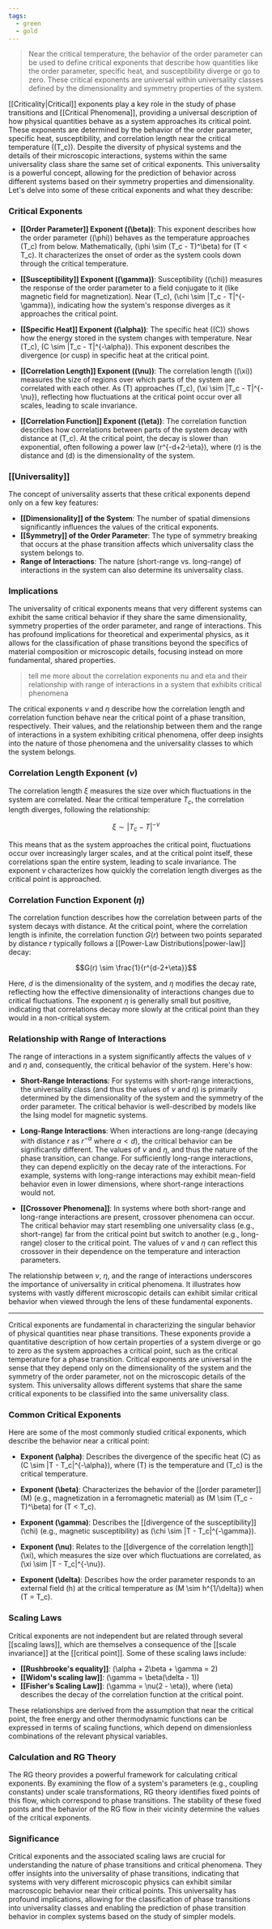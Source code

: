 ```yaml
---
tags:
  - green
  - gold
---
```


> Near the critical temperature, the behavior of the order parameter can be used to define critical exponents that describe how quantities like the order parameter, specific heat, and susceptibility diverge or go to zero. These critical exponents are universal within universality classes defined by the dimensionality and symmetry properties of the system.

[[Criticality|Critical]] exponents play a key role in the study of phase transitions and [[Critical Phenomena]], providing a universal description of how physical quantities behave as a system approaches its critical point. These exponents are determined by the behavior of the order parameter, specific heat, susceptibility, and correlation length near the critical temperature (\(T_c\)). Despite the diversity of physical systems and the details of their microscopic interactions, systems within the same universality class share the same set of critical exponents. This universality is a powerful concept, allowing for the prediction of behavior across different systems based on their symmetry properties and dimensionality. Let's delve into some of these critical exponents and what they describe:

### Critical Exponents

- **[[Order Parameter]] Exponent (\(\beta\))**: This exponent describes how the order parameter (\(\phi\)) behaves as the temperature approaches \(T_c\) from below. Mathematically, \(\phi \sim (T_c - T)^\beta\) for \(T < T_c\). It characterizes the onset of order as the system cools down through the critical temperature.

- **[[Susceptibility]] Exponent (\(\gamma\))**: Susceptibility (\(\chi\)) measures the response of the order parameter to a field conjugate to it (like magnetic field for magnetization). Near \(T_c\), \(\chi \sim |T_c - T|^{-\gamma}\), indicating how the system's response diverges as it approaches the critical point.

- **[[Specific Heat]] Exponent (\(\alpha\))**: The specific heat (\(C\)) shows how the energy stored in the system changes with temperature. Near \(T_c\), \(C \sim |T_c - T|^{-\alpha}\). This exponent describes the divergence (or cusp) in specific heat at the critical point.

- **[[Correlation Length]] Exponent (\(\nu\))**: The correlation length (\(\xi\)) measures the size of regions over which parts of the system are correlated with each other. As \(T\) approaches \(T_c\), \(\xi \sim |T_c - T|^{-\nu}\), reflecting how fluctuations at the critical point occur over all scales, leading to scale invariance.

- **[[Correlation Function]] Exponent (\(\eta\))**: The correlation function describes how correlations between parts of the system decay with distance at \(T_c\). At the critical point, the decay is slower than exponential, often following a power law \(r^{-d+2-\eta}\), where \(r\) is the distance and \(d\) is the dimensionality of the system.

### [[Universality]]

The concept of universality asserts that these critical exponents depend only on a few key features:
- **[[Dimensionality]] of the System**: The number of spatial dimensions significantly influences the values of the critical exponents.
- **[[Symmetry]] of the Order Parameter**: The type of symmetry breaking that occurs at the phase transition affects which universality class the system belongs to.
- **Range of Interactions**: The nature (short-range vs. long-range) of interactions in the system can also determine its universality class.

### Implications

The universality of critical exponents means that very different systems can exhibit the same critical behavior if they share the same dimensionality, symmetry properties of the order parameter, and range of interactions. This has profound implications for theoretical and experimental physics, as it allows for the classification of phase transitions beyond the specifics of material composition or microscopic details, focusing instead on more fundamental, shared properties.


> tell me more about the correlation exponents nu and eta and their relationship with range of interactions in a system that exhibits critical phenomena

The critical exponents $\nu$ and $\eta$ describe how the correlation length and correlation function behave near the critical point of a phase transition, respectively. Their values, and the relationship between them and the range of interactions in a system exhibiting critical phenomena, offer deep insights into the nature of those phenomena and the universality classes to which the system belongs.

### Correlation Length Exponent ($\nu$)

The correlation length $\xi$ measures the size over which fluctuations in the system are correlated. Near the critical temperature $T_c$, the correlation length diverges, following the relationship:

$$\xi \sim |T_c - T|^{-\nu}$$

This means that as the system approaches the critical point, fluctuations occur over increasingly larger scales, and at the critical point itself, these correlations span the entire system, leading to scale invariance. The exponent $\nu$ characterizes how quickly the correlation length diverges as the critical point is approached.

### Correlation Function Exponent ($\eta$)

The correlation function describes how the correlation between parts of the system decays with distance. At the critical point, where the correlation length is infinite, the correlation function $G(r)$ between two points separated by distance $r$ typically follows a [[Power-Law Distributions|power-law]] decay:

$$G(r) \sim \frac{1}{r^{d-2+\eta}}$$

Here, $d$ is the dimensionality of the system, and $\eta$ modifies the decay rate, reflecting how the effective dimensionality of interactions changes due to critical fluctuations. The exponent $\eta$ is generally small but positive, indicating that correlations decay more slowly at the critical point than they would in a non-critical system.

### Relationship with Range of Interactions

The range of interactions in a system significantly affects the values of $\nu$ and $\eta$ and, consequently, the critical behavior of the system. Here's how:

- **Short-Range Interactions**: For systems with short-range interactions, the universality class (and thus the values of $\nu$ and $\eta$) is primarily determined by the dimensionality of the system and the symmetry of the order parameter. The critical behavior is well-described by models like the Ising model for magnetic systems.

- **Long-Range Interactions**: When interactions are long-range (decaying with distance $r$ as $r^{-\alpha}$ where $\alpha < d$), the critical behavior can be significantly different. The values of $\nu$ and $\eta$, and thus the nature of the phase transition, can change. For sufficiently long-range interactions, they can depend explicitly on the decay rate of the interactions. For example, systems with long-range interactions may exhibit mean-field behavior even in lower dimensions, where short-range interactions would not.

- **[[Crossover Phenomena]]**: In systems where both short-range and long-range interactions are present, crossover phenomena can occur. The critical behavior may start resembling one universality class (e.g., short-range) far from the critical point but switch to another (e.g., long-range) closer to the critical point. The values of $\nu$ and $\eta$ can reflect this crossover in their dependence on the temperature and interaction parameters.

The relationship between $\nu$, $\eta$, and the range of interactions underscores the importance of universality in critical phenomena. It illustrates how systems with vastly different microscopic details can exhibit similar critical behavior when viewed through the lens of these fundamental exponents.

---

Critical exponents are fundamental in characterizing the singular behavior of physical quantities near phase transitions. These exponents provide a quantitative description of how certain properties of a system diverge or go to zero as the system approaches a critical point, such as the critical temperature for a phase transition. Critical exponents are universal in the sense that they depend only on the dimensionality of the system and the symmetry of the order parameter, not on the microscopic details of the system. This universality allows different systems that share the same critical exponents to be classified into the same universality class.

### Common Critical Exponents

Here are some of the most commonly studied critical exponents, which describe the behavior near a critical point:

- **Exponent \(\alpha\)**: Describes the divergence of the specific heat \(C\) as \(C \sim |T - T_c|^{-\alpha}\), where \(T\) is the temperature and \(T_c\) is the critical temperature.
  
- **Exponent \(\beta\)**: Characterizes the behavior of the [[order parameter]] \(M\) (e.g., magnetization in a ferromagnetic material) as \(M \sim (T_c - T)^\beta\) for \(T < T_c\).
  
- **Exponent \(\gamma\)**: Describes the [[divergence of the susceptibility]] \(\chi\) (e.g., magnetic susceptibility) as \(\chi \sim |T - T_c|^{-\gamma}\).
  
- **Exponent \(\nu\)**: Relates to the [[divergence of the correlation length]] \(\xi\), which measures the size over which fluctuations are correlated, as \(\xi \sim |T - T_c|^{-\nu}\).
  
- **Exponent \(\delta\)**: Describes how the order parameter responds to an external field \(h\) at the critical temperature as \(M \sim h^{1/\delta}\) when \(T = T_c\).

### Scaling Laws

Critical exponents are not independent but are related through several [[scaling laws]], which are themselves a consequence of the [[scale invariance]] at the [[critical point]]. Some of these scaling laws include:

- **[[Rushbrooke's equality]]**: \(\alpha + 2\beta + \gamma = 2\)
- **[[Widom's scaling law]]**: \(\gamma = \beta(\delta - 1)\)
- **[[Fisher's Scaling Law]]**: \(\gamma = \nu(2 - \eta)\), where \(\eta\) describes the decay of the correlation function at the critical point.

These relationships are derived from the assumption that near the critical point, the free energy and other thermodynamic functions can be expressed in terms of scaling functions, which depend on dimensionless combinations of the relevant physical variables.

### Calculation and RG Theory

The RG theory provides a powerful framework for calculating critical exponents. By examining the flow of a system's parameters (e.g., coupling constants) under scale transformations, RG theory identifies fixed points of this flow, which correspond to phase transitions. The stability of these fixed points and the behavior of the RG flow in their vicinity determine the values of the critical exponents.

### Significance

Critical exponents and the associated scaling laws are crucial for understanding the nature of phase transitions and critical phenomena. They offer insights into the universality of phase transitions, indicating that systems with very different microscopic physics can exhibit similar macroscopic behavior near their critical points. This universality has profound implications, allowing for the classification of phase transitions into universality classes and enabling the prediction of phase transition behavior in complex systems based on the study of simpler models.